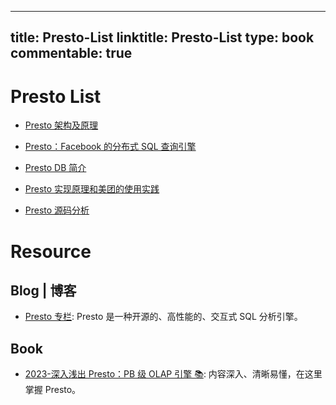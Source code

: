 
---
title: Presto-List
linktitle: Presto-List
type: book
commentable: true
---

# Presto List

- [Presto 架构及原理](http://www.cnblogs.com/tgzhu/p/6033373.html)

- [Presto：Facebook 的分布式 SQL 查询引擎](http://blog.jobbole.com/51177/)

- [Presto DB 简介](http://www.mutouxiaogui.cn/blog/?p=395)

- [Presto 实现原理和美团的使用实践](http://tech.meituan.com/presto.html)

- [Presto 源码分析](http://blog.csdn.net/sinat_27545249/article/details/52502765)

# Resource

## Blog | 博客

- [Presto 专栏](https://zhuanlan.zhihu.com/presto-cn): Presto 是一种开源的、高性能的、交互式 SQL 分析引擎。

## Book

- [2023-深入浅出 Presto：PB 级 OLAP 引擎 📚](https://www.zhihu.com/column/c_1294277883771940864): 内容深入、清晰易懂，在这里掌握 Presto。

    